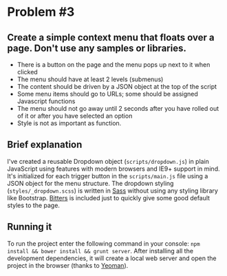 # Problem #3

## Create a simple context menu that floats over a page. Don't use any samples or libraries.

- There is a button on the page and the menu pops up next to it when clicked
- The menu should have at least 2 levels (submenus)
- The content should be driven by a JSON object at the top of the script
- Some menu items should go to URLs; some should be assigned Javascript functions
- The menu should not go away until 2 seconds after you have rolled out of it or after you have selected an option
- Style is not as important as function.

## Brief explanation

I've created a reusable Dropdown object (`scripts/dropdown.js`) in plain JavaScript using features with modern browsers and IE9+ support in mind. It's initialized for each trigger button in the `scripts/main.js` file using a JSON object for the menu structure. The dropdown styling (`styles/_dropdown.scss`) is written in [Sass](http://sass-lang.com) without using any styling library like Bootstrap. [Bitters](http://bitters.bourbon.io) is included just to quickly give some good default styles to the page.

## Running it

To run the project enter the following command in your console: `npm install && bower install && grunt server`. After installing all the development dependencies, it will create a local web server and open the project in the browser (thanks to [Yeoman](http://yeoman.io)).
